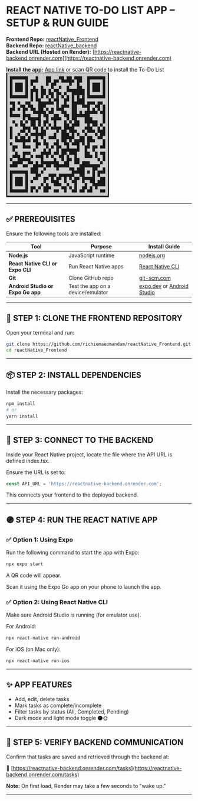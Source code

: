 # REACT NATIVE TO-DO LIST APP – SETUP & RUN GUIDE

 
**Frontend Repo:** [reactNative_Frontend](https://github.com/richiemaeomandam/reactNative_Frontend)  
**Backend Repo:** [reactNative_backend](https://github.com/richiemaeomandam/reactNative_backend)  
**Backend URL (Hosted on Render):** [https://reactnative-backend.onrender.com](https://reactnative-backend.onrender.com)

**Install the app:** [App link](https://expo.dev/accounts/richiemae/projects/todo-app/builds/cc422aa5-8461-420a-9115-9e4c66314b28)
or scan QR code to install the To-Do List ![scan_me](scan_me.png)

---

## ✅ PREREQUISITES
Ensure the following tools are installed:

| **Tool** | **Purpose** | **Install Guide** |
| -------- | ----------- | ----------------- |
| **Node.js** | JavaScript runtime | [nodejs.org](https://nodejs.org) |
| **React Native CLI or Expo CLI** | Run React Native apps | [React Native CLI](https://reactnative.dev/docs/environment-setup) |
| **Git** | Clone GitHub repo | [git-scm.com](https://git-scm.com) |
| **Android Studio or Expo Go app** | Test the app on a device/emulator | [expo.dev](https://expo.dev) or [Android Studio](https://developer.android.com/studio) |

---

## 🧩 STEP 1: CLONE THE FRONTEND REPOSITORY
Open your terminal and run:

```bash
git clone https://github.com/richiemaeomandam/reactNative_Frontend.git
cd reactNative_Frontend
```

---

## 📦 STEP 2: INSTALL DEPENDENCIES
Install the necessary packages:

```bash
npm install
# or
yarn install
```

---

## 🔗 STEP 3: CONNECT TO THE BACKEND
Inside your React Native project, locate the file where the API URL is defined index.tsx.

Ensure the URL is set to:

```ts
const API_URL = 'https://reactnative-backend.onrender.com';
```

This connects your frontend to the deployed backend.

---

## 🟣 STEP 4: RUN THE REACT NATIVE APP

### ✅ Option 1: Using Expo
Run the following command to start the app with Expo:

```bash
npx expo start
```

A QR code will appear.

Scan it using the Expo Go app on your phone to launch the app.

### ✅ Option 2: Using React Native CLI
Make sure Android Studio is running (for emulator use).

For Android:

```bash
npx react-native run-android
```

For iOS (on Mac only):

```bash
npx react-native run-ios
```

---

## ✨ APP FEATURES
- Add, edit, delete tasks
- Mark tasks as complete/incomplete
- Filter tasks by status (All, Completed, Pending)
- Dark mode and light mode toggle 🌑🌞

---

## 🧪 STEP 5: VERIFY BACKEND COMMUNICATION
Confirm that tasks are saved and retrieved through the backend at:

🔗 [https://reactnative-backend.onrender.com/tasks](https://reactnative-backend.onrender.com/tasks)

**Note:** On first load, Render may take a few seconds to "wake up."

---

